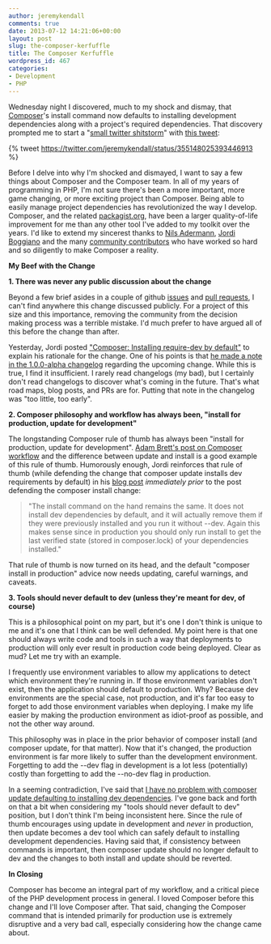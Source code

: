 ```yaml
---
author: jeremykendall
comments: true
date: 2013-07-12 14:21:06+00:00
layout: post
slug: the-composer-kerfuffle
title: The Composer Kerfuffle
wordpress_id: 467
categories:
- Development
- PHP
---
```


Wednesday night I discovered, much to my shock and dismay, that [Composer](http://getcomposer.org/)'s install command now defaults to installing development dependencies along with a project's required dependencies.  That discovery prompted me to start a "[small twitter shitstorm](http://seld.be/notes/composer-installing-require-dev-by-default)" with [this tweet](https://twitter.com/jeremykendall/status/355148025393446913):

{% tweet https://twitter.com/jeremykendall/status/355148025393446913 %}

Before I delve into why I'm shocked and dismayed, I want to say a few things about Composer and the Composer team.  In all of my years of programming in PHP, I'm not sure there's been a more important, more game changing, or more exciting project than Composer.  Being able to easily manage project dependencies has revolutionized the way I develop.  Composer, and the related [packagist.org](https://packagist.org/), have been a larger quality-of-life improvement for me than any other tool I've added to my toolkit over the years.  I'd like to extend my sincerest thanks to [Nils Adermann](http://naderman.de/), [Jordi Boggiano](http://nelm.io/jordi) and the many [community contributors](https://github.com/composer/composer/graphs/contributors) who have worked so hard and so diligently to make Composer a reality.

**My Beef with the Change**

**1. There was never any public discussion about the change**

Beyond a few brief asides in a couple of github [issues](https://github.com/composer/composer/issues/1005) and [pull requests](https://github.com/composer/composer/pull/1833), I can't find anywhere this change discussed publicly.  For a project of this size and this importance, removing the community from the decision making process was a terrible mistake.  I'd much prefer to have argued all of this before the change than after.

Yesterday, Jordi posted ["Composer: Installing require-dev by default"](http://seld.be/notes/composer-installing-require-dev-by-default) to explain his rationale for the change.  One of his points is that [he made a note in the 1.0.0-alpha changelog](https://github.com/composer/composer/releases/tag/1.0.0-alpha7) regarding the upcoming change.  While this is true, I find it insufficient.  I rarely read changelogs (my bad), but I certainly don't read changelogs to discover what's coming in the future.  That's what road maps, blog posts, and PRs are for.  Putting that note in the changelog was "too little, too early".

**2. Composer philosophy and workflow has always been, "install for production, update for development"**

The longstanding Composer rule of thumb has always been "install for production, update for development".  [Adam Brett's post on Composer workflow](http://adamcod.es/2013/03/07/composer-install-vs-composer-update.html) and the difference between update and install is a good example of this rule of thumb.  Humorously enough, Jordi reinforces that rule of thumb (while defending the change that composer update installs dev requirements by default) in his [blog post](http://seld.be/notes/composer-an-update-on-require-dev) _immediately prior_ to the post defending the composer install change:



> "The install command on the hand remains the same. It does not install dev dependencies by default, and it will actually remove them if they were previously installed and you run it without --dev. Again this makes sense since in production you should only run install to get the last verified state (stored in composer.lock) of your dependencies installed."



That rule of thumb is now turned on its head, and the default "composer install in production" advice now needs updating, careful warnings, and caveats.

**3. Tools should never default to dev (unless they're meant for dev, of course)**

This is a philosophical point on my part, but it's one I don't think is unique to me and it's one that I think can be well defended.  My point here is that one should always write code and tools in such a way that deployments to production will only ever result in production code being deployed.  Clear as mud?  Let me try with an example.

I frequently use environment variables to allow my applications to detect which environment they're running in.  If those environment variables don't exist, then the application should default to production.  Why?  Because dev environments are the special case, not production, and it's far too easy to forget to add those environment variables when deploying.  I make my life easier by making the production environment as idiot-proof as possible, and not the other way around.

This philosophy was in place in the prior behavior of composer install (and composer update, for that matter).  Now that it's changed, the production environment is far more likely to suffer than the development environment.  Forgetting to add the --dev flag in development is a lot less (potentially) costly than forgetting to add the --no-dev flag in production.

In a seeming contradiction, I've said that [I have no problem with composer update defaulting to installing dev dependencies](https://twitter.com/jeremykendall/status/355186613376126976).  I've gone back and forth on that a bit when considering my "tools should never default to dev" position, but I don't think I'm being inconsistent here.  Since the rule of thumb encourages using update in development and _never_ in production, then update becomes a dev tool which can safely default to installing development dependencies.  Having said that, if consistency between commands is important, then composer update should no longer default to dev and the changes to both install and update should be reverted.

**In Closing**

Composer has become an integral part of my workflow, and a critical piece of the PHP development process in general.  I loved Composer before this change and I'll love Composer after.  That said, changing the Composer command that is intended primarily for production use is extremely disruptive and a very bad call, especially considering how the change came about.
